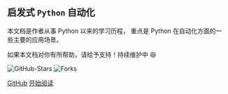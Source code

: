 
## 启发式 `Python` 自动化

本文档是作者从事 Python 以来的学习历程，
重点是 Python 在自动化方面的一些主要的应用场景。

[comment]: <> (希望能给予读者一份比较全面的自动化文档、一个比较舒适的阅读环境。)
[comment]: <> (这个过程将会无比的美妙 :laughing:)

如果本文档对你有所帮助，请给予支持！持续维护中 :laughing:

![GitHub-Stars](https://img.shields.io/badge/Stars-13.4k-brightgreen)
![Forks](https://img.shields.io/badge/Forks-1.7k-blue)


[GitHub](https://github.com/py-gzky/)
[开始阅读]( README.md)
